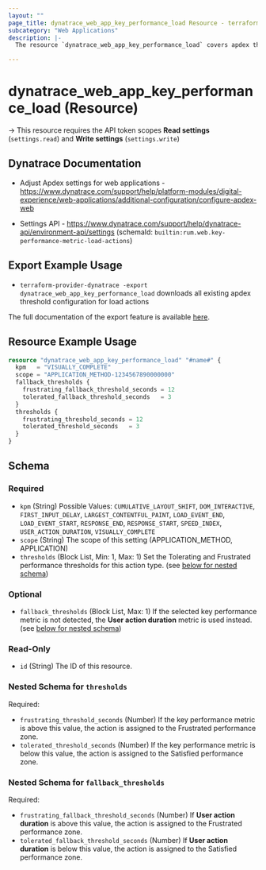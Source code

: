 ```yaml
---
layout: ""
page_title: dynatrace_web_app_key_performance_load Resource - terraform-provider-dynatrace"
subcategory: "Web Applications"
description: |-
  The resource `dynatrace_web_app_key_performance_load` covers apdex threshold configuration for load actions

---
```


# dynatrace_web_app_key_performance_load (Resource)

-> This resource requires the API token scopes **Read settings** (`settings.read`) and **Write settings** (`settings.write`)

## Dynatrace Documentation

- Adjust Apdex settings for web applications - https://www.dynatrace.com/support/help/platform-modules/digital-experience/web-applications/additional-configuration/configure-apdex-web

- Settings API - https://www.dynatrace.com/support/help/dynatrace-api/environment-api/settings (schemaId: `builtin:rum.web.key-performance-metric-load-actions`)

## Export Example Usage

- `terraform-provider-dynatrace -export dynatrace_web_app_key_performance_load` downloads all existing apdex threshold configuration for load actions

The full documentation of the export feature is available [here](https://dt-url.net/h203qmc).

## Resource Example Usage

```terraform
resource "dynatrace_web_app_key_performance_load" "#name#" {
  kpm   = "VISUALLY_COMPLETE"
  scope = "APPLICATION_METHOD-1234567890000000"
  fallback_thresholds {
    frustrating_fallback_threshold_seconds = 12
    tolerated_fallback_threshold_seconds   = 3
  }
  thresholds {
    frustrating_threshold_seconds = 12
    tolerated_threshold_seconds   = 3
  }
}
```

<!-- schema generated by tfplugindocs -->
## Schema

### Required

- `kpm` (String) Possible Values: `CUMULATIVE_LAYOUT_SHIFT`, `DOM_INTERACTIVE`, `FIRST_INPUT_DELAY`, `LARGEST_CONTENTFUL_PAINT`, `LOAD_EVENT_END`, `LOAD_EVENT_START`, `RESPONSE_END`, `RESPONSE_START`, `SPEED_INDEX`, `USER_ACTION_DURATION`, `VISUALLY_COMPLETE`
- `scope` (String) The scope of this setting (APPLICATION_METHOD, APPLICATION)
- `thresholds` (Block List, Min: 1, Max: 1) Set the Tolerating and Frustrated performance thresholds for this action type. (see [below for nested schema](#nestedblock--thresholds))

### Optional

- `fallback_thresholds` (Block List, Max: 1) If the selected key performance metric is not detected, the **User action duration** metric is used instead. (see [below for nested schema](#nestedblock--fallback_thresholds))

### Read-Only

- `id` (String) The ID of this resource.

<a id="nestedblock--thresholds"></a>
### Nested Schema for `thresholds`

Required:

- `frustrating_threshold_seconds` (Number) If the key performance metric is above this value, the action is assigned to the Frustrated performance zone.
- `tolerated_threshold_seconds` (Number) If the key performance metric is below this value, the action is assigned to the Satisfied performance zone.


<a id="nestedblock--fallback_thresholds"></a>
### Nested Schema for `fallback_thresholds`

Required:

- `frustrating_fallback_threshold_seconds` (Number) If **User action duration** is above this value, the action is assigned to the Frustrated performance zone.
- `tolerated_fallback_threshold_seconds` (Number) If **User action duration** is below this value, the action is assigned to the Satisfied performance zone.
 